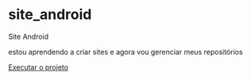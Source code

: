 # site_android
 Site Android


 estou aprendendo a criar sites e agora vou gerenciar meus repositórios

<a href="https://bryan-araujo23.github.io/site_android/android.html" target="_blank">Executar o projeto</a>
